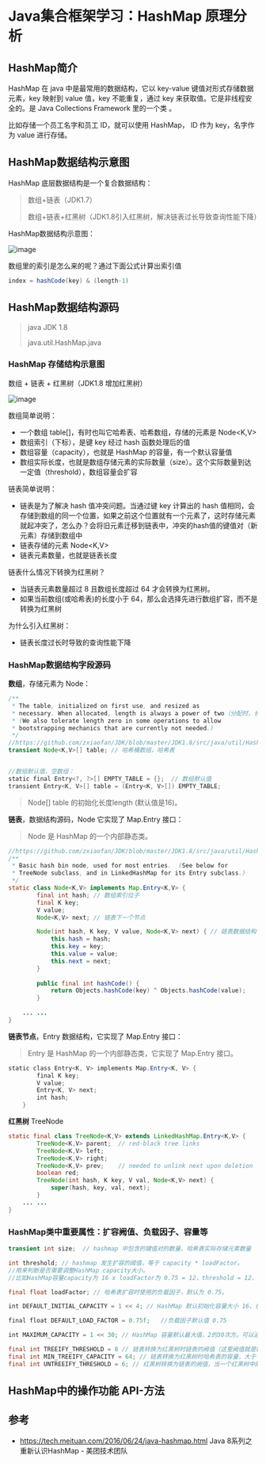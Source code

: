 # Java集合框架学习：HashMap 原理分析

## HashMap简介

HashMap 在 java 中是最常用的数据结构，它以 key-value 键值对形式存储数据元素，key 映射到 value 值，key 不能重复，通过 key 来获取值。它是非线程安全的。是 Java Collections Framework 里的一个类 。

比如存储一个员工名字和员工 ID，就可以使用 HashMap， ID 作为 key，名字作为 value 进行存储。

## HashMap数据结构示意图

HashMap 底层数据结构是一个复合数据结构：
>数组+链表（JDK1.7）
>
>数组+链表+红黑树（JDK1.8引入红黑树，解决链表过长导致查询性能下降）

HashMap数据结构示意图：

![image](https://github.com/user-attachments/assets/3ab7d3fb-04e0-4051-9b70-09ce1fef4496)

数组里的索引是怎么来的呢？通过下面公式计算出索引值
```java
index = hashCode(key) & (length-1)
```

## HashMap数据结构源码

>java JDK 1.8 
>
>java.util.HashMap.java

### HashMap 存储结构示意图

数组 + 链表 + 红黑树（JDK1.8 增加红黑树）

![image](https://github.com/user-attachments/assets/264496c1-b359-4032-8b02-33afb2427f02)

数组简单说明：
- 一个数组 table[]，有时也叫它哈希表、哈希数组，存储的元素是 Node<K,V>
- 数组索引（下标），是键 key 经过 hash 函数处理后的值
- 数组容量（capacity），也就是 HashMap 的容量，有一个默认容量值
- 数组实际长度，也就是数组存储元素的实际数量（size）。这个实际数量到达一定值（threshold），数组容量会扩容

链表简单说明：
- 链表是为了解决 hash 值冲突问题。当通过键 key 计算出的 hash 值相同，会存储到数组的同一个位置，如果之前这个位置就有一个元素了，这时存储元素就起冲突了，怎么办？会将旧元素迁移到链表中，冲突的hash值的键值对（新元素）存储到数组中
- 链表存储的元素 Node<K,V>
- 链表元素数量，也就是链表长度

链表什么情况下转换为红黑树？
- 当链表元素数量超过 8 且数组长度超过 64 才会转换为红黑树。
- 如果当前数组(或哈希表)的长度小于 64，那么会选择先进行数组扩容，而不是转换为红黑树

为什么引入红黑树：
- 链表长度过长时导致的查询性能下降

### HashMap数据结构字段源码

**数组**，存储元素为 Node：
```Java
/**
 * The table, initialized on first use, and resized as
 * necessary. When allocated, length is always a power of two（分配时，长度始终是 2 的幂）.
 * (We also tolerate length zero in some operations to allow
 * bootstrapping mechanics that are currently not needed.)
 */
//https://github.com/zxiaofan/JDK/blob/master/JDK1.8/src/java/util/HashMap.java#L395
transient Node<K,V>[] table; // 哈希桶数组，哈希表


//数组默认值，空数组：
static final Entry<?, ?>[] EMPTY_TABLE = {};  // 数组默认值
transient Entry<K, V>[] table = (Entry<K, V>[]) EMPTY_TABLE;
```

>Node[] table 的初始化长度length (默认值是16)。

**链表**，数据结构源码，Node 它实现了 Map.Entry 接口：

> Node 是 HashMap 的一个内部静态类。
```Java
//https://github.com/zxiaofan/JDK/blob/master/JDK1.8/src/java/util/HashMap.java
/**
 * Basic hash bin node, used for most entries.  (See below for
 * TreeNode subclass, and in LinkedHashMap for its Entry subclass.)
 */
static class Node<K,V> implements Map.Entry<K,V> {
        final int hash; // 数组索引位子
        final K key;
        V value;
        Node<K,V> next; // 链表下一个节点

        Node(int hash, K key, V value, Node<K,V> next) { // 链表数据结构
            this.hash = hash;
            this.key = key;
            this.value = value;
            this.next = next;
        }
        
        public final int hashCode() {
            return Objects.hashCode(key) ^ Objects.hashCode(value);
        }
        
    ... ...
}
```

**链表节点**，Entry 数据结构，它实现了 Map.Entry 接口：

> Entry 是 HashMap 的一个内部静态类，它实现了 Map.Entry 接口。
```Java
static class Entry<K, V> implements Map.Entry<K, V> {  
        final K key;  
        V value;  
        Entry<K, V> next;  
        int hash;  
    }
```

**红黑树** TreeNode
```Java
static final class TreeNode<K,V> extends LinkedHashMap.Entry<K,V> {
        TreeNode<K,V> parent;  // red-black tree links
        TreeNode<K,V> left;
        TreeNode<K,V> right;
        TreeNode<K,V> prev;    // needed to unlink next upon deletion
        boolean red;
        TreeNode(int hash, K key, V val, Node<K,V> next) {
            super(hash, key, val, next);
        }
    ... ...
}
```

### HashMap类中重要属性：扩容阙值、负载因子、容量等

```Java
transient int size;  // hashmap 中包含的键值对的数量，哈希表实际存储元素数量

int threshold; // hashmap 发生扩容的阈值，等于 capacity * loadFactor。
//用来判断是否需要调整HashMap capacity大小。
//比如HashMap容量capacity为 16 x loadFactor为 0.75 = 12，threshold = 12，如果哈希表实际存储元素数量大于 12 就需要进行扩容。

final float loadFactor; // 哈希表扩容时使用的负载因子，默认为 0.75。

int DEFAULT_INITIAL_CAPACITY = 1 << 4; // HashMap 默认初始化容量大小 16，也就是数组（哈希表）容量大小是 16。这个初始化值可以通过构造函数修改。数组的容量必须是2的幂

final float DEFAULT_LOAD_FACTOR = 0.75f;   //负载因子默认值 0.75

int MAXIMUM_CAPACITY = 1 << 30; // HashMap 容量默认最大值，2的30次方。可以通过构造函数调整

final int TREEIFY_THRESHOLD = 8 // 链表转换为红黑树时链表的阙值（这里阙值就是链表的长度）
final int MIN_TREEIFY_CAPACITY = 64; // 链表转换为红黑树时哈希表的容量，大于 64 转换为红黑树
final int UNTREEIFY_THRESHOLD = 6; // 红黑树转换为链表的阙值，当一个红黑树中的元素数量少于 6 时，红黑树就转换为链表

```

## HashMap中的操作功能 API-方法



## 参考
- https://tech.meituan.com/2016/06/24/java-hashmap.html Java 8系列之重新认识HashMap - 美团技术团队
